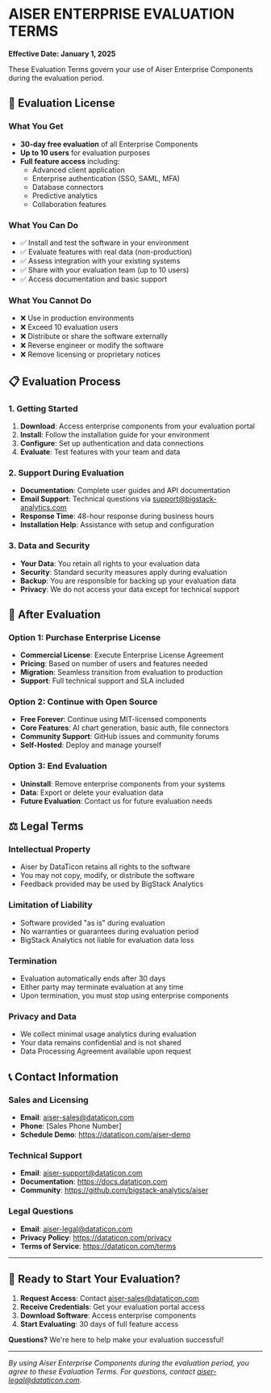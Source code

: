 # AISER ENTERPRISE EVALUATION TERMS

**Effective Date: January 1, 2025**

These Evaluation Terms govern your use of Aiser Enterprise Components during the evaluation period.

## 🎯 **Evaluation License**

### What You Get
- **30-day free evaluation** of all Enterprise Components
- **Up to 10 users** for evaluation purposes
- **Full feature access** including:
  - Advanced client application
  - Enterprise authentication (SSO, SAML, MFA)
  - Database connectors
  - Predictive analytics
  - Collaboration features

### What You Can Do
- ✅ Install and test the software in your environment
- ✅ Evaluate features with real data (non-production)
- ✅ Assess integration with your existing systems
- ✅ Share with your evaluation team (up to 10 users)
- ✅ Access documentation and basic support

### What You Cannot Do
- ❌ Use in production environments
- ❌ Exceed 10 evaluation users
- ❌ Distribute or share the software externally
- ❌ Reverse engineer or modify the software
- ❌ Remove licensing or proprietary notices

## 📋 **Evaluation Process**

### 1. Getting Started
1. **Download**: Access enterprise components from your evaluation portal
2. **Install**: Follow the installation guide for your environment
3. **Configure**: Set up authentication and data connections
4. **Evaluate**: Test features with your team and data

### 2. Support During Evaluation
- **Documentation**: Complete user guides and API documentation
- **Email Support**: Technical questions via support@bigstack-analytics.com
- **Response Time**: 48-hour response during business hours
- **Installation Help**: Assistance with setup and configuration

### 3. Data and Security
- **Your Data**: You retain all rights to your evaluation data
- **Security**: Standard security measures apply during evaluation
- **Backup**: You are responsible for backing up your evaluation data
- **Privacy**: We do not access your data except for technical support

## 🔄 **After Evaluation**

### Option 1: Purchase Enterprise License
- **Commercial License**: Execute Enterprise License Agreement
- **Pricing**: Based on number of users and features needed
- **Migration**: Seamless transition from evaluation to production
- **Support**: Full technical support and SLA included

### Option 2: Continue with Open Source
- **Free Forever**: Continue using MIT-licensed components
- **Core Features**: AI chart generation, basic auth, file connectors
- **Community Support**: GitHub issues and community forums
- **Self-Hosted**: Deploy and manage yourself

### Option 3: End Evaluation
- **Uninstall**: Remove enterprise components from your systems
- **Data**: Export or delete your evaluation data
- **Future Evaluation**: Contact us for future evaluation needs

## ⚖️ **Legal Terms**

### Intellectual Property
- Aiser by DataTicon retains all rights to the software
- You may not copy, modify, or distribute the software
- Feedback provided may be used by BigStack Analytics

### Limitation of Liability
- Software provided "as is" during evaluation
- No warranties or guarantees during evaluation period
- BigStack Analytics not liable for evaluation data loss

### Termination
- Evaluation automatically ends after 30 days
- Either party may terminate evaluation at any time
- Upon termination, you must stop using enterprise components

### Privacy and Data
- We collect minimal usage analytics during evaluation
- Your data remains confidential and is not shared
- Data Processing Agreement available upon request

## 📞 **Contact Information**

### Sales and Licensing
- **Email**: aiser-sales@dataticon.com
- **Phone**: [Sales Phone Number]
- **Schedule Demo**: https://dataticon.com/aiser-demo

### Technical Support
- **Email**: aiser-support@dataticon.com
- **Documentation**: https://docs.dataticon.com
- **Community**: https://github.com/bigstack-analytics/aiser

### Legal Questions
- **Email**: aiser-legal@dataticon.com
- **Privacy Policy**: https://dataticon.com/privacy
- **Terms of Service**: https://dataticon.com/terms

---

## 🚀 **Ready to Start Your Evaluation?**

1. **Request Access**: Contact aiser-sales@dataticon.com
2. **Receive Credentials**: Get your evaluation portal access
3. **Download Software**: Access enterprise components
4. **Start Evaluating**: 30 days of full feature access

**Questions?** We're here to help make your evaluation successful!

---

*By using Aiser Enterprise Components during the evaluation period, you agree to these Evaluation Terms. For questions, contact aiser-legal@dataticon.com.*